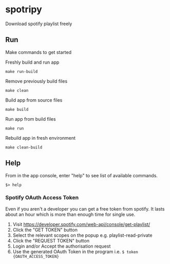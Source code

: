 # spotripy

Download spotify playlist freely

## Run

Make commands to get started

Freshly build and run app

```
make run-build
```

Remove previously build files

```
make clean
```

Build app from source files

```
make build
```

Run app from build files

```
make run
```

Rebuild app in fresh environment

```
make clean-build
```


## Help

From in the app console, enter "help" to see list of available commands.

```
$> help
```

### Spotify OAuth Access Token

Even if you aren't a developer you can get a free token from spotify.
It lasts about an hour which is more than enough time for single use.

1. Visit https://developer.spotify.com/web-api/console/get-playlist/
2. Click the "GET TOKEN" button
3. Select the relevant scopes on the popup e.g. playlist-read-private
4. Click the "REQUEST TOKEN" button
5. Login and/or Accept the authorisation request
6. Use the generated OAuth Token in the program i.e. `$ token {OAUTH_ACCESS_TOKEN}`
